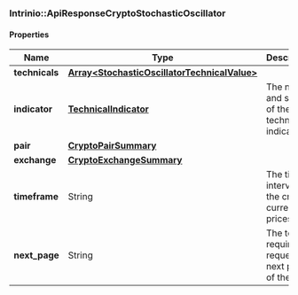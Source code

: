 

[//]: # (CLASS:Intrinio::ApiResponseCryptoStochasticOscillator)

[//]: # (KIND:object)

### Intrinio::ApiResponseCryptoStochasticOscillator

#### Properties

[//]: # (START_DEFINITION)

Name | Type | Description
------------ | ------------- | -------------
**technicals** | [**Array&lt;StochasticOscillatorTechnicalValue&gt;**](StochasticOscillatorTechnicalValue.md) |  &nbsp;
**indicator** | [**TechnicalIndicator**](TechnicalIndicator.md) | The name and symbol of the technical indicator &nbsp;
**pair** | [**CryptoPairSummary**](CryptoPairSummary.md) |  &nbsp;
**exchange** | [**CryptoExchangeSummary**](CryptoExchangeSummary.md) |  &nbsp;
**timeframe** | String | The time interval for the crypto currency prices &nbsp;
**next_page** | String | The token required to request the next page of the data &nbsp;

[//]: # (END_DEFINITION)


[//]: # (CONTAINED_CLASS:Intrinio::StochasticOscillatorTechnicalValue)


[//]: # (CONTAINED_CLASS:Intrinio::TechnicalIndicator)


[//]: # (CONTAINED_CLASS:Intrinio::CryptoPairSummary)


[//]: # (CONTAINED_CLASS:Intrinio::CryptoExchangeSummary)




